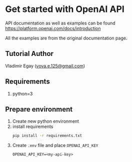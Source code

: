 # Get started with OpenAI API
API documentation as well as examples can be found https://platform.openai.com/docs/introduction

All the examples are from the original documentation page.

## Tutorial Author
Vladimir Egay (vova.e.125@gmail.com)

## Requirements
1. python=3

## Prepare environment
1. Create new python environment
2. install requirements
    ```bash
    pip install -r requirements.txt
    ```
3. Create `.env` file and place `OPENAI_API_KEY`
    ```text
    OPENAI_API_KEY=<my-api-key>
    ```